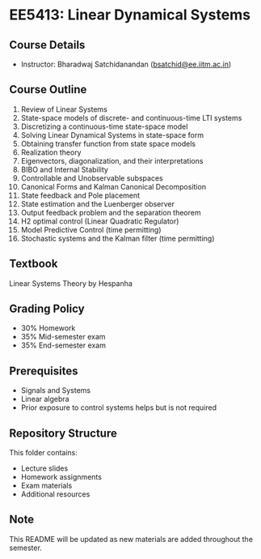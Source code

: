# EE5413: Linear Dynamical Systems

## Course Details
- Instructor: Bharadwaj Satchidanandan (bsatchid@ee.iitm.ac.in)


## Course Outline
1. Review of Linear Systems
2. State-space models of discrete- and continuous-time LTI systems
3. Discretizing a continuous-time state-space model
4. Solving Linear Dynamical Systems in state-space form
5. Obtaining transfer function from state space models
6. Realization theory
7. Eigenvectors, diagonalization, and their interpretations
8. BIBO and Internal Stability
9. Controllable and Unobservable subspaces
10. Canonical Forms and Kalman Canonical Decomposition
11. State feedback and Pole placement
12. State estimation and the Luenberger observer
13. Output feedback problem and the separation theorem
14. H2 optimal control (Linear Quadratic Regulator)
15. Model Predictive Control (time permitting)
16. Stochastic systems and the Kalman filter (time permitting)

## Textbook
Linear Systems Theory by Hespanha

## Grading Policy
- 30% Homework
- 35% Mid-semester exam
- 35% End-semester exam

## Prerequisites
- Signals and Systems
- Linear algebra
- Prior exposure to control systems helps but is not required

## Repository Structure
This folder contains:
- Lecture slides
- Homework assignments
- Exam materials
- Additional resources

## Note
This README will be updated as new materials are added throughout the semester.
